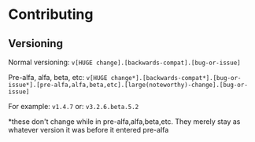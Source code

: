 # Contributing
## Versioning
Normal versioning: `v[HUGE change].[backwards-compat].[bug-or-issue]`

Pre-alfa, alfa, beta, etc:  `v[HUGE change*].[backwards-compat*].[bug-or-issue*].[pre-alfa,alfa,beta,etc].[large(noteworthy)-change].[bug-or-issue]`

For example: `v1.4.7` or: `v3.2.6.beta.5.2`

*these don't change while in pre-alfa,alfa,beta,etc.
They merely stay as whatever version it was before it entered pre-alfa
